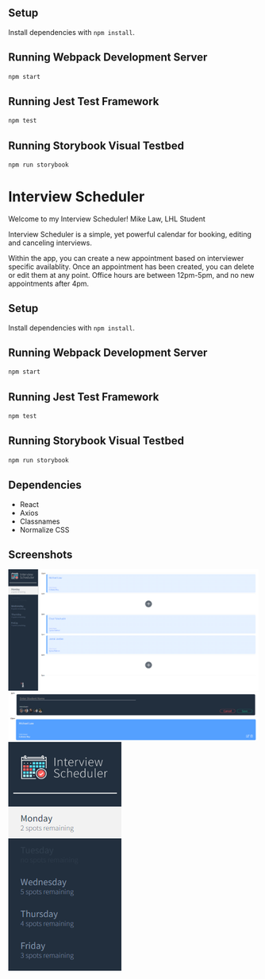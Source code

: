 ## Setup

Install dependencies with `npm install`.

## Running Webpack Development Server

```sh
npm start
```

## Running Jest Test Framework

```sh
npm test
```

## Running Storybook Visual Testbed

```sh
npm run storybook
```

# Interview Scheduler

Welcome to my Interview Scheduler! Mike Law, LHL Student

Interview Scheduler is a simple, yet powerful calendar for booking, editing and canceling interviews.

Within the app, you can create a new appointment based on interviewer specific availablity. Once an appointment has been created, you can delete or edit them at any point. Office hours are between 12pm-5pm, and no new appointments after 4pm.

## Setup

Install dependencies with `npm install`.

## Running Webpack Development Server

```sh
npm start
```

## Running Jest Test Framework

```sh
npm test
```

## Running Storybook Visual Testbed

```sh
npm run storybook
```

## Dependencies

- React
- Axios
- Classnames
- Normalize CSS

## Screenshots

!["Home"](https://github.com/Law86/scheduler/blob/master/doc/screen1.png)
!["New Appointment"](https://github.com/Law86/scheduler/blob/master/doc/screen2%20-%20new%20appt.png)
!["Appointment Hover"](https://github.com/Law86/scheduler/blob/master/doc/screen%203%20-%20hover%20over%20edit%20delete.png)
!["Side Nav feat. Spots"](https://github.com/Law86/scheduler/blob/master/doc/Spots%20remaining.png)
